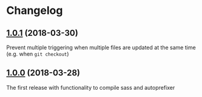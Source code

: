 # Changelog

## [1.0.1](https://github.com/alexbadm/scss-compile/compare/v1.0.0...v1.0.1) (2018-03-30)

Prevent multiple triggering when multiple files are updated at the same time (e.g. when `git checkout`)

## [1.0.0](https://github.com/alexbadm/scss-compile/tree/v1.0.0) (2018-03-28)

The first release with functionality to compile sass and autoprefixer